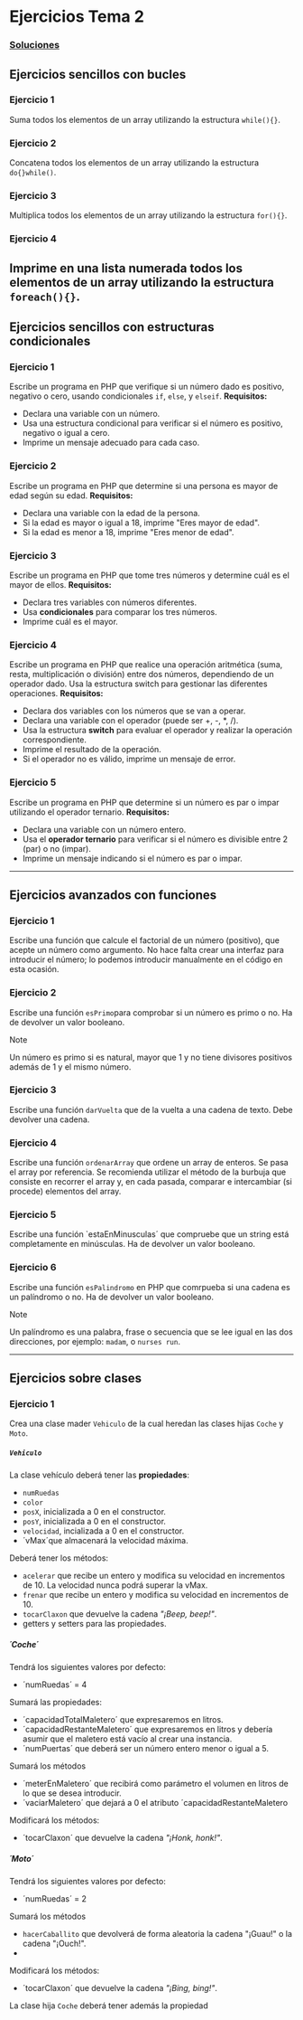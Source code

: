 # Ejercicios Tema 2

### [Soluciones](https://github.com/guillermoroman/dwes-t2-ejercicios-con-soluciones)

## Ejercicios sencillos con bucles

### Ejercicio 1
Suma todos los elementos de un array utilizando la estructura `while(){}`.

### Ejercicio 2
Concatena todos los elementos de un array utilizando la estructura `do{}while()`.

### Ejercicio 3
Multiplica todos los elementos de un array utilizando la estructura `for(){}`.

### Ejercicio 4
Imprime en una lista numerada todos los elementos de un array utilizando la estructura `foreach(){}`.
---

## Ejercicios sencillos con estructuras condicionales

### Ejercicio 1
Escribe un programa en PHP que verifique si un número dado es positivo, negativo o cero, usando condicionales `if`, `else`, y `elseif`.
**Requisitos:**
- Declara una variable con un número.
- Usa una estructura condicional para verificar si el número es positivo, negativo o igual a cero.
- Imprime un mensaje adecuado para cada caso.

### Ejercicio 2
Escribe un programa en PHP que determine si una persona es mayor de edad según su edad.
**Requisitos:**
- Declara una variable con la edad de la persona.
- Si la edad es mayor o igual a 18, imprime "Eres mayor de edad".
- Si la edad es menor a 18, imprime "Eres menor de edad".

### Ejercicio 3
Escribe un programa en PHP que tome tres números y determine cuál es el mayor de ellos.
**Requisitos:**
- Declara tres variables con números diferentes.
- Usa **condicionales** para comparar los tres números.
- Imprime cuál es el mayor.

### Ejercicio 4
Escribe un programa en PHP que realice una operación aritmética (suma, resta, multiplicación o división) entre dos números, dependiendo de un operador dado. Usa la estructura switch para gestionar las diferentes operaciones.
**Requisitos:**
- Declara dos variables con los números que se van a operar.
- Declara una variable con el operador (puede ser +, -, *, /).
- Usa la estructura **switch** para evaluar el operador y realizar la operación correspondiente.
- Imprime el resultado de la operación.
- Si el operador no es válido, imprime un mensaje de error.

### Ejercicio 5
Escribe un programa en PHP que determine si un número es par o impar utilizando el operador ternario.
**Requisitos:**
- Declara una variable con un número entero.
- Usa el **operador ternario** para verificar si el número es divisible entre 2 (par) o no (impar).
- Imprime un mensaje indicando si el número es par o impar.
---

## Ejercicios avanzados con funciones

### Ejercicio 1
Escribe una función que calcule el factorial de un número (positivo), que acepte un número como argumento. No hace falta crear una interfaz para introducir el número; lo podemos introducir manualmente en el código en esta ocasión.

### Ejercicio 2
Escribe una función `esPrimo`para comprobar si un número es primo o no. Ha de devolver un valor booleano.
> [!NOTE]
> Un número es primo si es natural, mayor que 1 y no tiene divisores positivos además de 1 y el mismo número.

### Ejercicio 3
Escribe una función `darVuelta` que de la vuelta a una cadena de texto. Debe devolver una cadena.

### Ejercicio 4
Escribe una función `ordenarArray` que ordene un array de enteros. Se pasa el array por referencia. Se recomienda utilizar el método de la burbuja que consiste en recorrer el array y, en cada pasada, comparar e intercambiar (si procede) elementos del array. 

### Ejercicio 5
Escribe una función `estaEnMinusculas´ que compruebe que un string está completamente en minúsculas. Ha de devolver un valor booleano.

### Ejercicio 6
Escribe una función `esPalindromo` en PHP que comrpueba si una cadena es un palíndromo o no. Ha de devolver un valor booleano.
> [!NOTE]
> Un palíndromo es una palabra, frase o secuencia que se lee igual en las dos direcciones, por ejemplo: `madam`, o `nurses run`.
---

## Ejercicios sobre clases

### Ejercicio 1

Crea una clase mader `Vehiculo` de la cual heredan las clases hijas `Coche` y `Moto`.

##### `Vehiculo`
La clase vehículo deberá tener las **propiedades**:
 -  `numRuedas`
 -  `color`
 -  `posX`, inicializada a 0 en el constructor.
 -  `posY`, inicializada a 0 en el constructor.
 -  `velocidad`, incializada a 0 en el constructor.
 -  ´vMax´que almacenará la velocidad máxima.

Deberá tener los métodos:
- `acelerar` que recibe un entero y modifica su velocidad en incrementos de 10. La velocidad nunca podrá superar la vMax.
- `frenar` que recibe un entero y modifica su velocidad en incrementos de 10.
- `tocarClaxon` que devuelve la cadena _"¡Beep, beep!"_.
- getters y setters para las propiedades.

##### ´Coche´
Tendrá los siguientes valores por defecto:
- ´numRuedas´ = 4

Sumará las propiedades:
- ´capacidadTotalMaletero´ que expresaremos en litros.
- ´capacidadRestanteMaletero´ que expresaremos en litros y debería asumir que el maletero está vacío al crear una instancia.
- ´numPuertas´ que deberá ser un número entero menor o igual a 5.

Sumará los métodos
- ´meterEnMaletero´ que recibirá como parámetro el volumen en litros de lo que se desea introducir.
- ´vaciarMaletero´ que dejará a 0 el atributo ´capacidadRestanteMaletero

Modificará los métodos:
- ´tocarClaxon´ que devuelve la cadena _"¡Honk, honk!"_.

##### ´Moto´
Tendrá los siguientes valores por defecto:
- ´numRuedas´ = 2

Sumará los métodos
- `hacerCaballito` que devolverá de forma aleatoria la cadena "¡Guau!" o la cadena "¡Ouch!".
- 
Modificará los métodos:
- ´tocarClaxon´ que devuelve la cadena _"¡Bing, bing!"_.



La clase hija `Coche` deberá tener además la propiedad

